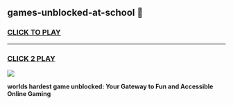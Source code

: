 
## games-unblocked-at-school 👋
<h3>
<a href="https://premium.freeplayer.one?title=games-unblocked-at-school&ref=14F">CLICK TO PLAY</a></h3>
<hr>

<h3>
<a href="https://premium.freeplayer.one?title=games-unblocked-at-school&ref=14F">CLICK 2 PLAY</a>
  
</h3>

<a href="https://premium.freeplayer.one?title=games-unblocked-at-school&ref=12F/"><img src="https://clearcache.store/games.png"></a>


**worlds hardest game unblocked: Your Gateway to Fun and Accessible Online Gaming**
